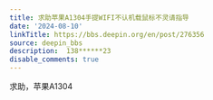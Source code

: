 ```yaml
---
title: 求助苹果A1304手提WIFI不认机载鼠标不灵请指导
date: '2024-08-10'
linkTitle: https://bbs.deepin.org/en/post/276356
source: deepin_bbs
description:  138******23 
disable_comments: true
---
```

求助，苹果A1304
